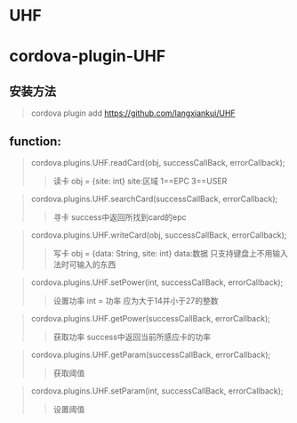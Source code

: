 # UHF
# cordova-plugin-UHF

## 安装方法
> cordova plugin add https://github.com/langxiankui/UHF

## function:
> cordova.plugins.UHF.readCard(obj, successCallBack, errorCallback);    
>> 读卡  obj = {site: int}    site:区域 1==EPC 3==USER

> cordova.plugins.UHF.searchCard(successCallBack, errorCallback);      
>> 寻卡  success中返回所找到card的epc
 
> cordova.plugins.UHF.writeCard(obj, successCallBack, errorCallback);   
>> 写卡  obj = {data: String, site: int}   data:数据 只支持键盘上不用输入法时可输入的东西
 
> cordova.plugins.UHF.setPower(int, successCallBack, errorCallback);    
>> 设置功率 int = 功率 应为大于14并小于27的整数
 
> cordova.plugins.UHF.getPower(successCallBack, errorCallback);         
>> 获取功率 success中返回当前所感应卡的功率
 
> cordova.plugins.UHF.getParam(successCallBack, errorCallback);        
>> 获取阈值

> cordova.plugins.UHF.setParam(int, successCallBack, errorCallback);   
>> 设置阈值
